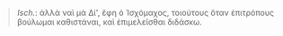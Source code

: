 

>  *Isch.*: ἀλλὰ ναὶ μὰ Δί', ἔφη ὁ Ἰσχόμαχος, τοιούτους ὅταν ἐπιτρόπους βούλωμαι καθιστάναι, καὶ ἐπιμελεῖσθαι διδάσκω.